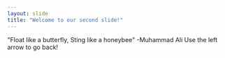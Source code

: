 ```yaml
---
layout: slide
title: "Welcome to our second slide!"
---
```

"Float like a butterfly, Sting like a honeybee" -Muhammad Ali
Use the left arrow to go back!

